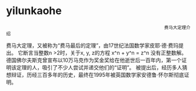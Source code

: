 # yilunkaohe
                                                                费马大定理介绍
费马大定理，又被称为“费马最后的定理”，由17世纪法国数学家皮耶·德·费玛提出。 它断言当整数n >2时，关于x, y, z的方程 x^n + y^n = z^n 没有正整数解。 德国佛尔夫斯克曾宣布以10万马克作为奖金奖给在他逝世后一百年内，第一个证明该定理的人，吸引了不少人尝试并递交他们的“证明”。 被提出后，经历多人猜想辩证，历经三百多年的历史，最终在1995年被英国数学家安德鲁·怀尔斯彻底证明。
